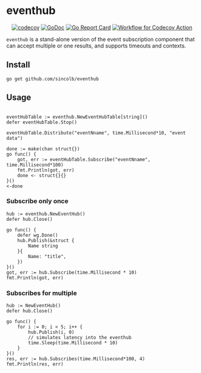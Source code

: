 # eventhub

<div align=center>

[![codecov](https://codecov.io/github/sincolb/eventhub/graph/badge.svg?token=VDA3VL01X8)](https://codecov.io/github/sincolb/eventhub)
[![GoDoc](https://godoc.org/github.com/sincolb/eventhub?status.svg)](https://godoc.org/github.com/sincolb/eventhub)
[![Go Report Card](https://goreportcard.com/badge/github.com/sincolb/eventhub)](https://goreportcard.com/report/github.com/sincolb/eventhub)
[![Workflow for Codecov Action](https://github.com/sincolb/eventhub/actions/workflows/go.yml/badge.svg)](https://github.com/sincolb/eventhub/actions/workflows/go.yml)

</div>

`eventhub` is a stand-alone version of the event subscription component that can accept multiple or one results, and supports timeouts and contexts.

## Install
```console
go get github.com/sincolb/eventhub
```
## Usage
```

eventHubTable := eventhub.NewEventHubTable[string]()
defer eventHubTable.Stop()

eventHubTable.Distribute("eventNname", time.Millisecond*10, "event data")

done := make(chan struct{})
go func() {
	got, err := eventHubTable.Subscribe("eventNname", time.Millisecond*100)
	fmt.Println(got, err)
	done <- struct{}{}
}()
<-done
```
### Subscribe only once
```
hub := eventhub.NewEventHub()
defer hub.Close()

go func() {
	defer wg.Done()
	hub.Publish(&struct {
		Name string
	}{
		Name: "title",
	})
}()
got, err := hub.Subscribe(time.Millisecond * 10)
fmt.Println(got, err)
```
### Subscribes for multiple
```
hub := NewEventHub()
defer hub.Close()

go func() {
	for i := 0; i < 5; i++ {
		hub.Publish(i, 0)
		// simulates latency into the eventhub
		time.Sleep(time.Millisecond * 10)
	}
}()
res, err := hub.Subscribes(time.Millisecond*100, 4)
fmt.Println(res, err)
```
